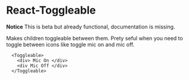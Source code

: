 # React-Toggleable

**Notice** This is beta but already functional, documentation is missing.

Makes children toggleable between them.
Prety seful when you need to toggle between icons like toggle mic on and mic off.
```
  <Toggleable>
    <div> Mic On </div>
    <div Mic Off </div>
  </Toggleable>
```